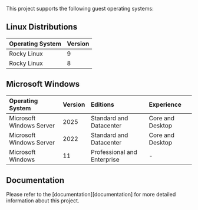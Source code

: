 This project supports the following guest operating systems:

## Linux Distributions

| Operating System             | Version   |
| :---                         | :---      |
| Rocky Linux                  | 9         |
| Rocky Linux                  | 8         |

## Microsoft Windows

| Operating System         | Version | Editions                    | Experience       |
| :---                     | :---    | :---                        | :---             |
| Microsoft Windows Server | 2025    | Standard and Datacenter     | Core and Desktop |
| Microsoft Windows Server | 2022    | Standard and Datacenter     | Core and Desktop |
| Microsoft Windows        | 11      | Professional and Enterprise | -                |

## Documentation

Please refer to the [documentation][documentation] for more detailed information about this project.

[//]: Links
[packer]: https://www.packer.io
[packer-plugin-vsphere]: https://developer.hashicorp.com/packer/plugins/builders/vsphere/vsphere-iso
